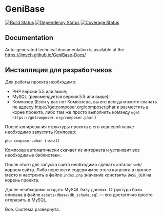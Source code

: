 GeniBase
==================

[![Build Status](https://travis-ci.org/Limych/GeniBase.svg?branch=3.0.x-dev)](https://travis-ci.org/Limych/GeniBase)
[![Dependency Status](https://www.versioneye.com/user/projects/596db2a5368b0800554f1c2f/badge.svg?style=flat-square)](https://www.versioneye.com/user/projects/596db2a5368b0800554f1c2f)
[![Coverage Status](https://coveralls.io/repos/github/Limych/GeniBase/badge.svg?branch=3.0.x-dev)](https://coveralls.io/github/Limych/GeniBase?branch=3.0.x-dev)

## Documentation

Auto-generated technical documentation is available at the https://limych.github.io/GeniBase-Docs/

## Инсталляция для разработчиков

Для работы проекта необходимо:

* PHP версии 5.5 или выше;
* MySQL (рекомендуется версия 5.5 или выше);
* Композер (Если у вас нет Композера, вы его всегда можете скачать по адресу https://getcomposer.org/composer.phar и разместить в корне проекта, либо там же просто выполнить команду `wget https://getcomposer.org/composer.phar`.)

После копирования структуры проекта в его корневой папке необходимо запустить Композер:

    php composer.phar install

Композер автоматически скачает из интернета и установит все необходимые библиотеки.

После этого для запуска сайта необходимо сделать каталог `web/` корнем сайта. Либо перенести содержимое этого каталога в нужное место и настроить в файле `index.php` значение константы `BASE_DIR` на корень проекта.

Далее необходимо создать MySQL базу данных.
Структура базы описана в файле `assets/dbase/db_schema.sql` — его достаточно просто отправить в MySQL.

Всё. Система развёрнута.
